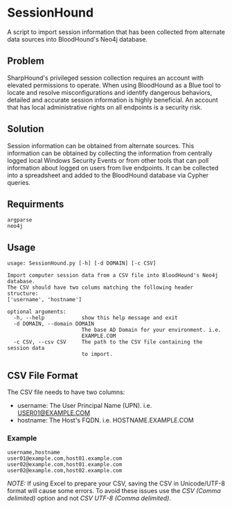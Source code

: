 # SessionHound
A script to import session information that has been collected from alternate data sources  into BloodHound's Neo4j database.

## Problem
SharpHound's privileged session collection requires an account with elevated permissions to operate. When using BloodHound as a Blue tool to locate and resolve misconfigurations and identify dangerous behaviors, detailed and accurate session information is highly beneficial. An account that has local administrative rights on all endpoints is a security risk.

## Solution
Session information can be obtained from alternate sources. This information can be obtained by collecting the information from centrally logged local Windows Security Events or from other tools that can poll information about logged on users from live endpoints. It can be collected into a spreadsheet and added to the BloodHound database via Cypher queries.

## Requirments
```
argparse
neo4j
```

## Usage
```
usage: SessionHound.py [-h] [-d DOMAIN] [-c CSV]

Import computer session data from a CSV file into BloodHound's Neo4j database.
The CSV should have two colums matching the following header structure:
['username', 'hostname']

optional arguments:
  -h, --help            show this help message and exit
  -d DOMAIN, --domain DOMAIN
                        The base AD Domain for your environment. i.e.
                        EXAMPLE.COM
  -c CSV, --csv CSV     The path to the CSV file containing the session data
                        to import.
```

## CSV File Format
The CSV file needs to have two columns:
- username: The User Principal Name (UPN). i.e. USER01@EXAMPLE.COM
- hostname: The Host's FQDN. i.e. HOSTNAME.EXAMPLE.COM

### Example
```
username,hostname
user01@example.com,host01.example.com
user02@example.com,host01.example.com
user02@example.com,host02.example.com
```
*NOTE:* If using Excel to prepare your CSV, saving the CSV in Unicode/UTF-8 format will cause some errors. To avoid these issues use the *CSV (Comma delimited)* option and not *CSV UTF-8 (Comma delimited)*.
